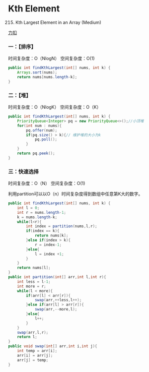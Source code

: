 # Kth Element

215. Kth Largest Element in an Array (Medium) 

 [力扣](https://leetcode-cn.com/problems/kth-largest-element-in-an-array/description/) 





### 一：【排序】 

 时间复杂度：O（NlogN） 空间复杂度：O(1)

```java
public int findKthLargest(int[] nums, int k) {
    Arrays.sort(nums);
    return nums[nums.length-k];
}
```

### 二：【堆】   

 时间复杂度：O（NlogK）    空间复杂度：O（K）

```java
public int findKthLargest(int[] nums, int k) {
    PriorityQueue<Integer> pq = new PriorityQueue<>();//小顶堆
    for(int num : nums){
        pq.offer(num);
        if(pq.size() > k){// 维护堆的大小为k
            pq.poll();
        }
    }
    return pq.peek();
}
```

### 三：快速选择

 时间复杂度：O（N） 空间复杂度：O(1)

利用partition可以以O（n）时间复杂度得到数组中任意第K大的数字。

```java
public int findKthLargest(int[] nums, int k) {
    int l = 0;
    int r = nums.length-1;
    k = nums.length-k;
    while(l<r){
        int index = partition(nums,l,r);
        if(index == k){
            return nums[k];
        }else if(index > k){
            r = index-1;
        }else{
            l = index +1;
        }
    }
    return nums[l];
}
public int partition(int[] arr,int l,int r){
    int less = l-1;
    int more = r;
    while(l < more){
        if(arr[l] < arr[r]){
            swap(arr,++less,l++);
        }else if(arr[l] > arr[r]){
            swap(arr,--more,l);
        }else{
            l++;
        }
    }
    swap(arr,l,r);
    return l;
}
public void swap(int[] arr,int i,int j){
    int temp = arr[i];
    arr[i] = arr[j];
    arr[j] = temp;
}
```

